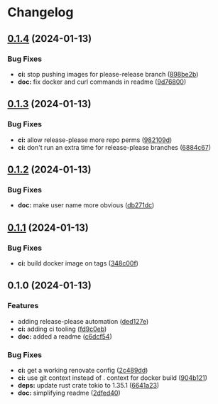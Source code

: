 # Changelog

## [0.1.4](https://github.com/hef/easy-webfinger/compare/v0.1.3...v0.1.4) (2024-01-13)


### Bug Fixes

* **ci:** stop pushing images for please-release branch ([898be2b](https://github.com/hef/easy-webfinger/commit/898be2b1053819ef01ca6140c7dd20d379a0455d))
* **doc:** fix docker and curl commands in readme ([9d76800](https://github.com/hef/easy-webfinger/commit/9d76800e345b9e5cd5952039d19e6e6faa252591))

## [0.1.3](https://github.com/hef/easy-webfinger/compare/v0.1.2...v0.1.3) (2024-01-13)


### Bug Fixes

* **ci:** allow release-please more repo perms ([982109d](https://github.com/hef/easy-webfinger/commit/982109d728c571d4fa6e38ad3dd81460c36e240b))
* **ci:** don't run an extra time for release-please branches ([6884c67](https://github.com/hef/easy-webfinger/commit/6884c67228923dcf1634d07189ebddd2693b85fd))

## [0.1.2](https://github.com/hef/easy-webfinger/compare/v0.1.1...v0.1.2) (2024-01-13)


### Bug Fixes

* **doc:** make user name more obvious ([db271dc](https://github.com/hef/easy-webfinger/commit/db271dcaccf26162cf452df07f5c0b8de6a0f0a5))

## [0.1.1](https://github.com/hef/easy-webfinger/compare/v0.1.0...v0.1.1) (2024-01-13)


### Bug Fixes

* **ci:** build docker image on tags ([348c00f](https://github.com/hef/easy-webfinger/commit/348c00fe5fc00ab9d750045577b3ad670b799b9f))

## 0.1.0 (2024-01-13)


### Features

* adding release-please automation ([ded127e](https://github.com/hef/easy-webfinger/commit/ded127e831ce9e8895313e8a7b96dab873741bd8))
* **ci:** adding ci tooling ([fd9c0eb](https://github.com/hef/easy-webfinger/commit/fd9c0eb2f4cd03e7af623ce2ae0cc22744bbac7d))
* **doc:** added a readme ([c6dcf54](https://github.com/hef/easy-webfinger/commit/c6dcf5476bbadfc7d38520960892d52be7d092be))


### Bug Fixes

* **ci:** get a working renovate config ([2c489dd](https://github.com/hef/easy-webfinger/commit/2c489dd8b3cc565c362735f7ae4a48845445b976))
* **ci:** use git context instead of . context for docker build ([904b121](https://github.com/hef/easy-webfinger/commit/904b1210eb3fdecf83d8f73743633d09ff66ba74))
* **deps:** update rust crate tokio to 1.35.1 ([6641a23](https://github.com/hef/easy-webfinger/commit/6641a23547af7af160ee7ae6e410ee4410cd7552))
* **doc:** simplifying readme ([2dfed40](https://github.com/hef/easy-webfinger/commit/2dfed4079a0679c9949ac162635a07fb1a62cc42))
